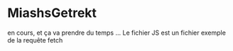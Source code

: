 # MiashsGetrekt 
en cours, et ça va prendre du temps ...
Le fichier JS est un fichier exemple de la requête fetch 
